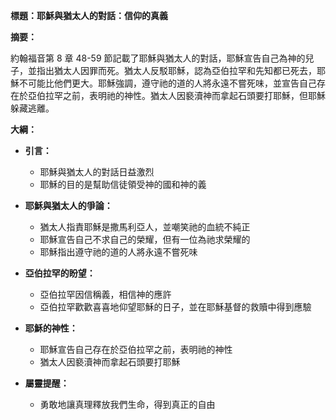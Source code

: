 **標題：耶穌與猶太人的對話：信仰的真義**

**摘要：**

約翰福音第 8 章 48-59 節記載了耶穌與猶太人的對話，耶穌宣告自己為神的兒子，並指出猶太人因罪而死。猶太人反駁耶穌，認為亞伯拉罕和先知都已死去，耶穌不可能比他們更大。耶穌強調，遵守祂的道的人將永遠不嘗死味，並宣告自己存在於亞伯拉罕之前，表明祂的神性。猶太人因褻瀆神而拿起石頭要打耶穌，但耶穌躲藏逃離。

**大綱：**

* **引言：**
    * 耶穌與猶太人的對話日益激烈
    * 耶穌的目的是幫助信徒領受神的國和神的義

* **耶穌與猶太人的爭論：**
    * 猶太人指責耶穌是撒馬利亞人，並嘲笑祂的血統不純正
    * 耶穌宣告自己不求自己的榮耀，但有一位為祂求榮耀的
    * 耶穌指出遵守祂的道的人將永遠不嘗死味

* **亞伯拉罕的盼望：**
    * 亞伯拉罕因信稱義，相信神的應許
    * 亞伯拉罕歡歡喜喜地仰望耶穌的日子，並在耶穌基督的救贖中得到應驗

* **耶穌的神性：**
    * 耶穌宣告自己存在於亞伯拉罕之前，表明祂的神性
    * 猶太人因褻瀆神而拿起石頭要打耶穌

* **屬靈提醒：**
    * 勇敢地讓真理釋放我們生命，得到真正的自由